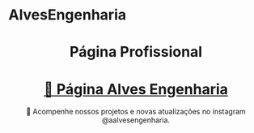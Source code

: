 # AlvesEngenharia

<h1 align="center">Página Profissional</h1>

<h1 align="center">
    <a href="https://augustoojunior.github.io/AlvesEngenharia/">🔗 Página Alves Engenharia</a>
</h1>
<p align="center">🚀 Acompenhe nossos projetos e novas atualizações no instagram @aalvesengenharia. </p>
